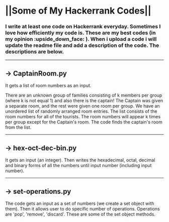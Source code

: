 # ||**Some of My Hackerrank Codes**||

<h3> I write at least one code on Hackerrank everyday. Sometimes I love how efficiently my code is. These are my best codes (in my opinion :upside_down_face: ).
When i upload a code i will update the readme file and add a description of the code. The descriptions are below. </h3>

---------------------------------------------------------------------------------

## -> CaptainRoom.py

It gets a list of room numbers as an input.

There are an unknown group of families consisting of k members per group (where k is not equal 1) and also there is the captain! The Captain was given a separate room, and the rest were given one room per group. We have an unordered list of randomly arranged room entries. The list consists of the room numbers for all of the tourists. The room numbers will appear k times per group except for the Captain's room. The code finds the captain's room from the list.

---------------------------------------------------------------------------------

## -> hex-oct-dec-bin.py

It gets an input (an integer). Then writes the hexadecimal, octal, decimal and binary forms of all the numbers until input number (including input number).

---------------------------------------------------------------------------------

## -> set-operations.py

The code gets an input as a set of numbers (we create a set object with them). Then it allows user to do specific number of operations. Operations are 'pop', 'remove', 'discard'. These are some of the set object methods.

